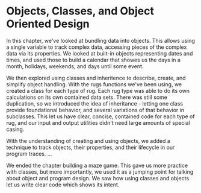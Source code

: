 # Objects, Classes, and Object Oriented Design

In this chapter, we've looked at bundling data into objects. This allows using
a single variable to track complex data, accessing pieces of the complex data
via its properties. We looked at built-in objects representing dates and times,
and used those to build a calendar that showes us the days in a month, holidays,
weekends, and days until some event.

We then explored using classes and inheritence to describe, create, and simplify
object handling. With the rugs functions we've been using, we created a class
for each type of rug. Each rug type was able to do its own calculations on its
own contained data sets. There was still some duplication, so we introduced the
idea of inheritance - letting one class provide foundational behavior, and
several variations of that behavior in subclasses. This let us have clear,
concise, contained code for each type of rug, and our input and output utilities
didn't need large amounts of special casing.

With the understanding of creating and using objects, we added a technique to
track objects, their properties, and their lifecycle in our program traces. ...

We ended the chapter building a maze game. This gave us more practice with
classes, but more importantly, we used it as a jumping point for talking about
object and program design. We saw how using classes and objects let us write
clear code which shows its intent.